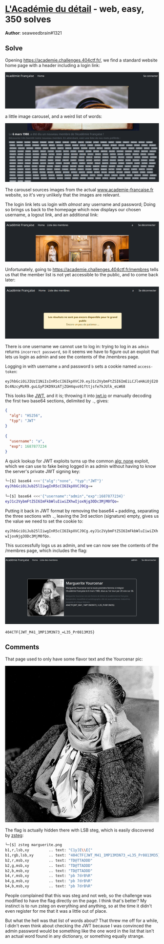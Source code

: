 [L'Académie du détail](challenge_files/README.md) - web, easy, 350 solves
===

**Author**: seaweedbrain#1321    

## Solve

Opening https://academie.challenges.404ctf.fr/, we find a standard website home page with a header including a login link:

![logged out header](logged_out.png)

a little image carousel, and a weird list of words:

![words](words.png)

The carousel sources images from the actual www.academie-francaise.fr website, so it's very unlikely that the images are relevant.

The login link lets us login with *almost* any username and password; Doing so brings us back to the homepage which now displays our chosen username, a logout link, and an additional link:

![logged in header](logged_in.png)

Unfortunately, going to https://academie.challenges.404ctf.fr/membres tells us that the member list is not yet accessible to the public, and to come back later:

![members page](members.png)

There is one username we cannot use to log in: trying to log in as `admin` returns `incorrect password`, so it seems we have to figure out an exploit that lets us login as admin and see the contents of the /membres page.

Logging in with username `a` and password `b` sets a cookie named `access-token`:

`eyJhbGciOiJIUzI1NiIsInR5cCI6IkpXVCJ9.eyJ1c2VybmFtZSI6ImEiLCJleHAiOjE2ODc4NzcyMzR9.guLGyPJKD9XzATjZGH4qvo91fttjsfe7kJUlk_eLW68`

This looks like [JWT](https://en.wikipedia.org/wiki/JSON_Web_Token?useskin=monobook), and it is; throwing it into [jwt.io](https://jwt.io) or manually decoding the first two base64 sections, delimited by `.`, gives: 

```json
{
  "alg": "HS256",
  "typ": "JWT"
}

{
  "username": "a",
  "exp": 1687877234
}
```

A quick lookup for JWT exploits turns up the common [alg: none](https://portswigger.net/kb/issues/00200901_jwt-none-algorithm-supported) exploit, which we can use to fake being logged in as admin without having to know the server's private JWT signing key:

```bash
└─[$] base64 <<<'{"alg":"none", "typ":"JWT"}'
eyJhbGciOiJub25lIiwgInR5cCI6IkpXVCJ9Cg==

└─[$] base64 <<<'{"username":"admin","exp":1687877234}'
eyJ1c2VybmFtZSI6ImFkbWluIiwiZXhwIjoxNjg3ODc3MjM0fQo=
```

Putting it back in JWT format by removing the base64 `=` padding, separating the three sections with `.`, leaving the 3rd section (signature) empty, gives us the value we need to set the cookie to:

`eyJhbGciOiJub25lIiwgInR5cCI6IkpXVCJ9Cg.eyJ1c2VybmFtZSI6ImFkbWluIiwiZXhwIjoxNjg3ODc3MjM0fQo.`

This successfully logs us as admin, and we can now see the contents of the /membres page, which includes the flag:

![flag](flag.png)

`404CTF{JWT_M41_1MP13M3N73_=L35_Pr0813M35}`

## Comments

That page used to only have some flavor text and the Yourcenar pic: 

![marguerite yourcenar](marguerite.png)

The flag is actually hidden there with LSB steg, which is easily discovered by [zsteg](https://github.com/zed-0xff/zsteg):

```bash
└─[$] zsteg marguerite.png 
b1,r,lsb,xy         .. text: "C1y]E\\E{"
b1,rgb,lsb,xy       .. text: "404CTF{JWT_M41_1MP13M3N73_=L35_Pr0813M35}"
b2,r,msb,xy         .. text: "TD@TTADDD"
b2,g,msb,xy         .. text: "TD@TTADDD"
b2,b,msb,xy         .. text: "TD@TTADDD"
b4,r,msb,xy         .. text: "pb 7drB%R"
b4,g,msb,xy         .. text: "pb 7drB%R"
b4,b,msb,xy         .. text: "pb 7drB%R"
```

People complained that this was steg and not web, so the challenge was modified to have the flag directly on the page. I think that's better? My instinct is to run zsteg on everything and anything, so at the time it didn't even register for me that it was a little out of place.

But what the hell was that list of words about? That threw me off for a while, I didn't even think about checking the JWT because I was convinced the admin password would be something like the one word in the list that isn't an actual word found in any dictionary, or something equally strange.